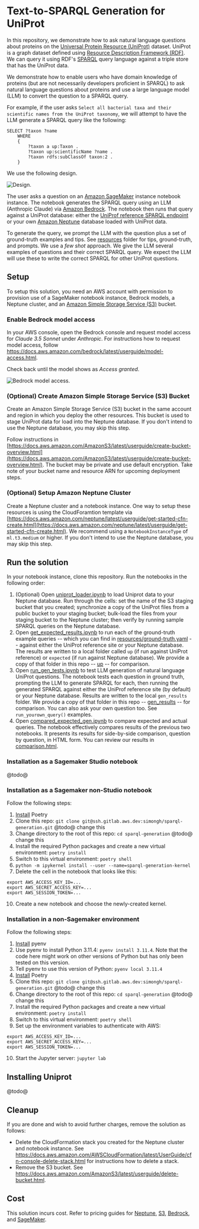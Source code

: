 # Text-to-SPARQL Generation for UniProt

In this repository, we demonstrate how to ask natural language questions about proteins on the [Universal Protein Resource (UniProt)](https://www.uniprot.org/help/uniprotkb) dataset. UniProt is a graph dataset defined using [Resource Description Framework (RDF)](https://www.w3.org/RDF/). We can query it using RDF's [SPARQL](https://www.w3.org/TR/sparql11-query/) query language against a triple store that has the UniProt data. 

We demonstrate how to enable users who have domain knowledge of proteins (but are not necessarily developers proficient in SPARQL) to ask natural language questions about proteins and use a large language model (LLM) to convert the question to a SPARQL query. 

For example, if the user asks ```Select all bacterial taxa and their scientific names from the UniProt taxonomy```, we will attempt to have the LLM generate a SPARQL query like the following:

```
SELECT ?taxon ?name
    WHERE
    {
        ?taxon a up:Taxon .
        ?taxon up:scientificName ?name .
        ?taxon rdfs:subClassOf taxon:2 .
    }
```

We use the following design.

![Design](images/uniprot_design.png "UniProt design"). 

The user asks a question on an [Amazon SageMaker](https://aws.amazon.com/sagemaker/) instance notebook instance. The notebook generates the SPARQL query using an LLM (Anthropic Claude) via [Amazon Bedrock](https://aws.amazon.com/bedrock). The notebook then runs that query against a UniProt database: either the [UniProf reference SPARQL endpoint](https://sparql.uniprot.org/) or your own [Amazon Neptune](https://aws.amazon.com/neptune/) database loaded with UniProt data.

To generate the query, we prompt the LLM with the question plus a set of ground-truth examples and tips. See [resources](resources) folder for tips, ground-truth, and prompts. We use a *few shot* approach. We give the LLM several examples of questions and their correct SPARQL query. We expect the LLM will use these to write the correct SPARQL for other UniProt questions. 

## Setup

To setup this solution, you need an AWS account with permission to provision use of a SageMaker notebook instance, Bedrock models, a Neptune cluster, and an [Amazon Simple Storage Service (S3)](https://aws.amazon.com/s3/) bucket. 

### Enable Bedrock model access

In your AWS console, open the Bedrock console and request model access for _Claude 3.5 Sonnet_ under _Anthropic_. For instructions how to request model access, follow <https://docs.aws.amazon.com/bedrock/latest/userguide/model-access.html>.

Check back until the model shows as _Access granted_.

![Bedrock model access](images/bedrock.png "Bedrock model access"). 

### (Optional) Create Amazon Simple Storage Service (S3) Bucket
Create an Amazon Simple Storage Service (S3) bucket in the same account and region in which you deploy the other resources. This bucket is used to stage UniProt data for load into the Neptune database. If you don't intend to use the Neptune database, you may skip this step.

Follow instructions in [https://docs.aws.amazon.com/AmazonS3/latest/userguide/create-bucket-overview.html](https://docs.aws.amazon.com/AmazonS3/latest/userguide/create-bucket-overview.html). The bucket may be private and use default encryption. Take note of your bucket name and resource ARN for upcoming deployment steps.

### (Optional) Setup Amazon Neptune Cluster
Create a Neptune cluster and a notebook instance. One way to setup these resources is using the CloudForamtion template via [https://docs.aws.amazon.com/neptune/latest/userguide/get-started-cfn-create.html](https://docs.aws.amazon.com/neptune/latest/userguide/get-started-cfn-create.html). We recommend using a `NotebookInstanceType` of `ml.t3.medium` or higher. If you don't intend to use the Neptune database, you may skip this step.

## Run the solution
In your notebook instance, clone this repository. Run the notebooks in the following order:

1. (Optional) Open [uniprot_loader.ipynb](uniprot_loader.ipynb) to load Uniprot data to your Neptune database. Run through the cells: set the name of the S3 staging bucket that you created; synchronize a copy of the UniProt files from a public bucket to your staging bucket; bulk-load the files from your staging bucket to the Neptune cluster; then verify by running sample SPARQL queries on the Neptune database.
2. Open [get_expected_results.ipynb](get_expected_results.ipynb) to run each of the ground-truth example queries -- which you can find in [resources/ground-truth.yaml](resources/ground-truth.yaml) -- against either the UniProt reference site or your Neptune database. The results are written to a local folder called ```up``` (if run against UniProt reference) or ```expected``` (if run against Neptune database). We provide a copy of that folder in this repo -- [up](up) -- for comparison. 
3.  Open [run_gen_tests.ipynb](run_gen_tests.ipynb) to test LLM generation of natural language UniProt questions. The notebook tests each question in ground truth, prompting the LLM to generate SPARQL for each, then running the generated SPARQL against either the UniProf reference site (by default) or your Neptune database. Results are written to the local ```gen_results``` folder. We provide a copy of that folder in this repo -- [gen_results](gen_results) -- for comparison. You can also ask your own question too. See ```run_yourown_query()``` examples.
4. Open [compared_expected_gen.ipynb](compared_expected_gen.ipynb) to compare expected and actual queries. The notebook effectively compares results of the previous two notebooks. It presents its results for side-by-side comparison, question by question, in HTML form. You can review our results in [comparison.html](comparison.html).
   
### Installation as a Sagemaker Studio notebook

@todo@

### Installation as a Sagemaker non-Studio notebook


Follow the following steps:

1. [Install](https://python-poetry.org/docs/) Poetry
2. Clone this repo: `git clone git@ssh.gitlab.aws.dev:simongh/sparql-generation.git` @todo@ change this
3. Change directory to the root of this repo: `cd sparql-generation` @todo@ change this
4. Install the required Python packages and create a new virtual environment: `poetry install`
5. Switch to this virtual environment: `poetry shell`
6. `python -m ipykernel install --user --name=sparql-generation-kernel`
9. Delete the cell in the notebook that looks like this:
```
export AWS_ACCESS_KEY_ID=...
export AWS_SECRET_ACCESS_KEY=...
export AWS_SESSION_TOKEN=...
```
10. Create a new notebook and choose the newly-created kernel.

### Installation in a non-Sagemaker environment

Follow the following steps:

1. [Install](https://github.com/pyenv/pyenv?tab=readme-ov-file#installation) pyenv
2. Use pyenv to install Python 3.11.4: `pyenv install 3.11.4`. Note that the code here might work on other versions of Python but has only been tested on this version.
3. Tell pyenv to use this version of Python: `pyenv local 3.11.4`
4. [Install](https://python-poetry.org/docs/) Poetry
5. Clone this repo: `git clone git@ssh.gitlab.aws.dev:simongh/sparql-generation.git` @todo@ change this
6. Change directory to the root of this repo: `cd sparql-generation` @todo@ change this
7. Install the required Python packages and create a new virtual environment: `poetry install`
8. Switch to this virtual environment: `poetry shell`
9. Set up the environment variables to authenticate with AWS:
```
export AWS_ACCESS_KEY_ID=...
export AWS_SECRET_ACCESS_KEY=...
export AWS_SESSION_TOKEN=...
```
10. Start the Jupyter server: `jupyter lab`

## Installing Uniprot

@todo@

## Cleanup
If you are done and wish to avoid further charges, remove the solution as follows:

- Delete the CloudFormation stack you created for the Neptune cluster and notebook instance. See <https://docs.aws.amazon.com/AWSCloudFormation/latest/UserGuide/cfn-console-delete-stack.html> for instructions how to delete a stack.
- Remove the S3 bucket. See <https://docs.aws.amazon.com/AmazonS3/latest/userguide/delete-bucket.html>.

## Cost

This solution incurs cost. Refer to pricing guides for [Neptune](https://aws.amazon.com/neptune/pricing/), [S3](https://aws.amazon.com/s3/pricing/), [Bedrock]([https://aws.amazon.com/opensearch-service/pricing/](https://aws.amazon.com/bedrock/pricing/)), and [SageMaker](https://aws.amazon.com/sagemaker/pricing/).

